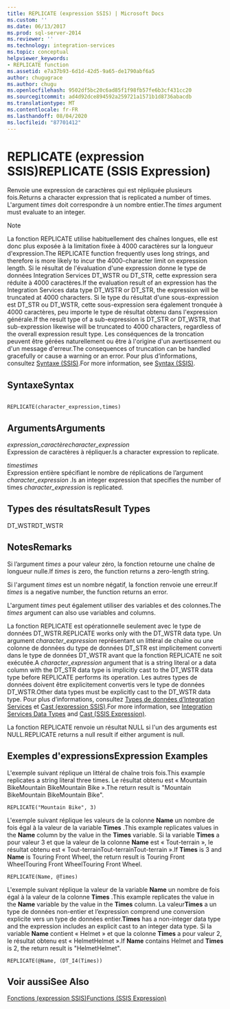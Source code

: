 ```yaml
---
title: REPLICATE (expression SSIS) | Microsoft Docs
ms.custom: ''
ms.date: 06/13/2017
ms.prod: sql-server-2014
ms.reviewer: ''
ms.technology: integration-services
ms.topic: conceptual
helpviewer_keywords:
- REPLICATE function
ms.assetid: e7a37b93-6d1d-42d5-9a65-de1790abf6a5
author: chugugrace
ms.author: chugu
ms.openlocfilehash: 9502df5bc20c6ad85f1f98fb57fe6b3cf431cc20
ms.sourcegitcommit: ad4d92dce894592a259721a1571b1d8736abacdb
ms.translationtype: MT
ms.contentlocale: fr-FR
ms.lasthandoff: 08/04/2020
ms.locfileid: "87701412"
---
```

# <a name="replicate-ssis-expression"></a><span data-ttu-id="76387-102">REPLICATE (expression SSIS)</span><span class="sxs-lookup"><span data-stu-id="76387-102">REPLICATE (SSIS Expression)</span></span>
  <span data-ttu-id="76387-103">Renvoie une expression de caractères qui est répliquée plusieurs fois.</span><span class="sxs-lookup"><span data-stu-id="76387-103">Returns a character expression that is replicated a number of times.</span></span> <span data-ttu-id="76387-104">L'argument *times* doit correspondre à un nombre entier.</span><span class="sxs-lookup"><span data-stu-id="76387-104">The *times* argument must evaluate to an integer.</span></span>  
  
> [!NOTE]  
>  <span data-ttu-id="76387-105">La fonction REPLICATE utilise habituellement des chaînes longues, elle est donc plus exposée à la limitation fixée à 4000 caractères sur la longueur d'expression.</span><span class="sxs-lookup"><span data-stu-id="76387-105">The REPLICATE function frequently uses long strings, and therefore is more likely to incur the 4000-character limit on expression length.</span></span> <span data-ttu-id="76387-106">Si le résultat de l'évaluation d'une expression donne le type de données Integration Services DT_WSTR ou DT_STR, cette expression sera réduite à 4000 caractères.</span><span class="sxs-lookup"><span data-stu-id="76387-106">If the evaluation result of an expression has the Integration Services data type DT_WSTR or DT_STR, the expression will be truncated at 4000 characters.</span></span> <span data-ttu-id="76387-107">Si le type du résultat d'une sous-expression est DT_STR ou DT_WSTR, cette sous-expression sera également tronquée à 4000 caractères, peu importe le type de résultat obtenu dans l'expression générale.</span><span class="sxs-lookup"><span data-stu-id="76387-107">If the result type of a sub-expression is DT_STR or DT_WSTR, that sub-expression likewise will be truncated to 4000 characters, regardless of the overall expression result type.</span></span> <span data-ttu-id="76387-108">Les conséquences de la troncation peuvent être gérées naturellement ou être à l'origine d'un avertissement ou d'un message d'erreur.</span><span class="sxs-lookup"><span data-stu-id="76387-108">The consequences of truncation can be handled gracefully or cause a warning or an error.</span></span> <span data-ttu-id="76387-109">Pour plus d’informations, consultez [Syntaxe &#40;SSIS&#41;](syntax-ssis.md).</span><span class="sxs-lookup"><span data-stu-id="76387-109">For more information, see [Syntax &#40;SSIS&#41;](syntax-ssis.md).</span></span>  
  
## <a name="syntax"></a><span data-ttu-id="76387-110">Syntaxe</span><span class="sxs-lookup"><span data-stu-id="76387-110">Syntax</span></span>  
  
```  
  
REPLICATE(character_expression,times)  
```  
  
## <a name="arguments"></a><span data-ttu-id="76387-111">Arguments</span><span class="sxs-lookup"><span data-stu-id="76387-111">Arguments</span></span>  
 <span data-ttu-id="76387-112">*expression_caractère*</span><span class="sxs-lookup"><span data-stu-id="76387-112">*character_expression*</span></span>  
 <span data-ttu-id="76387-113">Expression de caractères à répliquer.</span><span class="sxs-lookup"><span data-stu-id="76387-113">Is a character expression to replicate.</span></span>  
  
 <span data-ttu-id="76387-114">*times*</span><span class="sxs-lookup"><span data-stu-id="76387-114">*times*</span></span>  
 <span data-ttu-id="76387-115">Expression entière spécifiant le nombre de réplications de l’argument *character_expression* .</span><span class="sxs-lookup"><span data-stu-id="76387-115">Is an integer expression that specifies the number of times *character_expression* is replicated.</span></span>  
  
## <a name="result-types"></a><span data-ttu-id="76387-116">Types des résultats</span><span class="sxs-lookup"><span data-stu-id="76387-116">Result Types</span></span>  
 <span data-ttu-id="76387-117">DT_WSTR</span><span class="sxs-lookup"><span data-stu-id="76387-117">DT_WSTR</span></span>  
  
## <a name="remarks"></a><span data-ttu-id="76387-118">Notes</span><span class="sxs-lookup"><span data-stu-id="76387-118">Remarks</span></span>  
 <span data-ttu-id="76387-119">Si l’argument *times* a pour valeur zéro, la fonction retourne une chaîne de longueur nulle.</span><span class="sxs-lookup"><span data-stu-id="76387-119">If *times* is zero, the function returns a zero-length string.</span></span>  
  
 <span data-ttu-id="76387-120">Si l'argument *times* est un nombre négatif, la fonction renvoie une erreur.</span><span class="sxs-lookup"><span data-stu-id="76387-120">If *times* is a negative number, the function returns an error.</span></span>  
  
 <span data-ttu-id="76387-121">L'argument *times* peut également utiliser des variables et des colonnes.</span><span class="sxs-lookup"><span data-stu-id="76387-121">The *times* argument can also use variables and columns.</span></span>  
  
 <span data-ttu-id="76387-122">La fonction REPLICATE est opérationnelle seulement avec le type de données DT_WSTR.</span><span class="sxs-lookup"><span data-stu-id="76387-122">REPLICATE works only with the DT_WSTR data type.</span></span> <span data-ttu-id="76387-123">Un argument *character_expression* représentant un littéral de chaîne ou une colonne de données du type de données DT_STR est implicitement converti dans le type de données DT_WSTR avant que la fonction REPLICATE ne soit exécutée.</span><span class="sxs-lookup"><span data-stu-id="76387-123">A *character_expression* argument that is a string literal or a data column with the DT_STR data type is implicitly cast to the DT_WSTR data type before REPLICATE performs its operation.</span></span> <span data-ttu-id="76387-124">Les autres types de données doivent être explicitement convertis vers le type de données DT_WSTR.</span><span class="sxs-lookup"><span data-stu-id="76387-124">Other data types must be explicitly cast to the DT_WSTR data type.</span></span> <span data-ttu-id="76387-125">Pour plus d’informations, consultez [Types de données d’Integration Services](../data-flow/integration-services-data-types.md) et [Cast &#40;expression SSIS&#41;](cast-ssis-expression.md).</span><span class="sxs-lookup"><span data-stu-id="76387-125">For more information, see [Integration Services Data Types](../data-flow/integration-services-data-types.md) and [Cast &#40;SSIS Expression&#41;](cast-ssis-expression.md).</span></span>  
  
 <span data-ttu-id="76387-126">La fonction REPLICATE renvoie un résultat NULL si l'un des arguments est NULL.</span><span class="sxs-lookup"><span data-stu-id="76387-126">REPLICATE returns a null result if either argument is null.</span></span>  
  
## <a name="expression-examples"></a><span data-ttu-id="76387-127">Exemples d'expressions</span><span class="sxs-lookup"><span data-stu-id="76387-127">Expression Examples</span></span>  
 <span data-ttu-id="76387-128">L'exemple suivant réplique un littéral de chaîne trois fois.</span><span class="sxs-lookup"><span data-stu-id="76387-128">This example replicates a string literal three times.</span></span> <span data-ttu-id="76387-129">Le résultat obtenu est « Mountain BikeMountain BikeMountain Bike ».</span><span class="sxs-lookup"><span data-stu-id="76387-129">The return result is "Mountain BikeMountain BikeMountain Bike".</span></span>  
  
```  
REPLICATE("Mountain Bike", 3)  
```  
  
 <span data-ttu-id="76387-130">L'exemple suivant réplique les valeurs de la colonne **Name** un nombre de fois égal à la valeur de la variable **Times** .</span><span class="sxs-lookup"><span data-stu-id="76387-130">This example replicates values in the **Name** column by the value in the **Times** variable.</span></span> <span data-ttu-id="76387-131">Si la variable **Times** a pour valeur 3 et que la valeur de la colonne **Name** est « Tout-terrain », le résultat obtenu est « Tout-terrainTout-terrainTout-terrain ».</span><span class="sxs-lookup"><span data-stu-id="76387-131">If **Times** is 3 and **Name** is Touring Front Wheel, the return result is Touring Front WheelTouring Front WheelTouring Front Wheel.</span></span>  
  
```  
REPLICATE(Name, @Times)  
```  
  
 <span data-ttu-id="76387-132">L'exemple suivant réplique la valeur de la variable **Name** un nombre de fois égal à la valeur de la colonne **Times** .</span><span class="sxs-lookup"><span data-stu-id="76387-132">This example replicates the value in the **Name** variable by the value in the **Times** column.</span></span> <span data-ttu-id="76387-133">La valeur**Times** a un type de données non-entier et l’expression comprend une conversion explicite vers un type de données entier.</span><span class="sxs-lookup"><span data-stu-id="76387-133">**Times** has a non-integer data type and the expression includes an explicit cast to an integer data type.</span></span> <span data-ttu-id="76387-134">Si la variable **Name** contient « Helmet » et que la colonne **Times** a pour valeur 2, le résultat obtenu est « HelmetHelmet ».</span><span class="sxs-lookup"><span data-stu-id="76387-134">If **Name** contains Helmet and **Times** is 2, the return result is "HelmetHelmet".</span></span>  
  
```  
REPLICATE(@Name, (DT_I4(Times))  
```  
  
## <a name="see-also"></a><span data-ttu-id="76387-135">Voir aussi</span><span class="sxs-lookup"><span data-stu-id="76387-135">See Also</span></span>  
 [<span data-ttu-id="76387-136">Fonctions &#40;expression SSIS&#41;</span><span class="sxs-lookup"><span data-stu-id="76387-136">Functions &#40;SSIS Expression&#41;</span></span>](functions-ssis-expression.md)  
  
  
